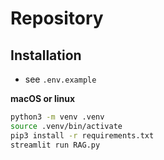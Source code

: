 # Repository

## Installation

- see `.env.example`

**macOS or linux**

```bash
python3 -m venv .venv
source .venv/bin/activate
pip3 install -r requirements.txt
streamlit run RAG.py
```
